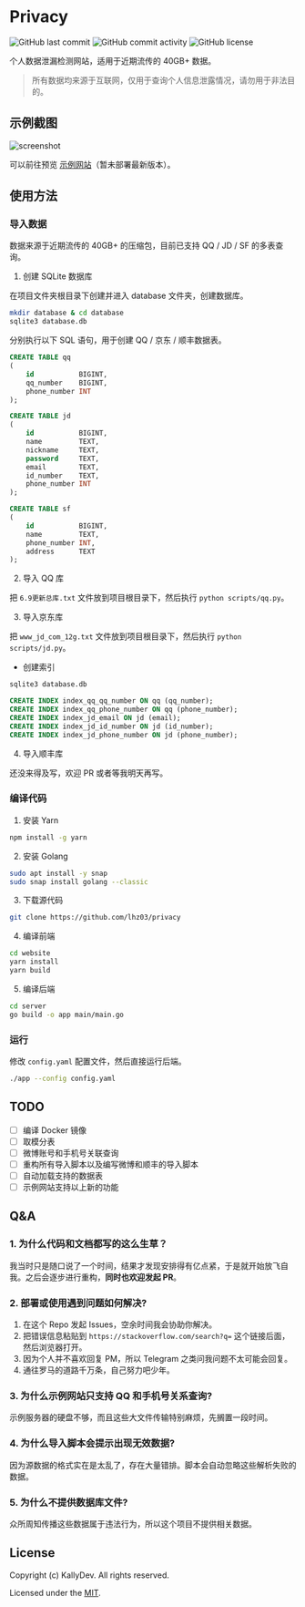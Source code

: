 # Privacy

![GitHub last commit](https://img.shields.io/github/last-commit/kallydev/privacy?style=flat-square)
![GitHub commit activity](https://img.shields.io/github/commit-activity/m/kallydev/privacy?style=flat-square)
![GitHub license](https://img.shields.io/github/license/kallydev/privacy?style=flat-square)

个人数据泄漏检测网站，适用于近期流传的 40GB+ 数据。

> 所有数据均来源于互联网，仅用于查询个人信息泄露情况，请勿用于非法目的。

## 示例截图

![screenshot](screenshot/screenshot.png)

可以前往预览 [示例网站](https://privacy.kallydev.com/)（暂未部署最新版本）。

## 使用方法

### 导入数据

数据来源于近期流传的 40GB+ 的压缩包，目前已支持 QQ / JD / SF 的多表查询。

1. 创建 SQLite 数据库

在项目文件夹根目录下创建并进入 database 文件夹，创建数据库。

```bash
mkdir database & cd database
sqlite3 database.db
```

分别执行以下 SQL 语句，用于创建 QQ / 京东 / 顺丰数据表。

```sql
CREATE TABLE qq
(
    id           BIGINT,
    qq_number    BIGINT,
    phone_number INT
);
```

```sql
CREATE TABLE jd
(
    id           BIGINT,
    name         TEXT,
    nickname     TEXT,
    password     TEXT,
    email        TEXT,
    id_number    TEXT,
    phone_number INT
);
```

```sql
CREATE TABLE sf
(
    id           BIGINT,
    name         TEXT,
    phone_number INT,
    address      TEXT
);
```

2. 导入 QQ 库

把 `6.9更新总库.txt` 文件放到项目根目录下，然后执行 `python scripts/qq.py`。

3. 导入京东库

把 `www_jd_com_12g.txt` 文件放到项目根目录下，然后执行 `python scripts/jd.py`。

- 创建索引

```bash
sqlite3 database.db
```

```sql
CREATE INDEX index_qq_qq_number ON qq (qq_number);
CREATE INDEX index_qq_phone_number ON qq (phone_number);
CREATE INDEX index_jd_email ON jd (email);
CREATE INDEX index_jd_id_number ON jd (id_number);
CREATE INDEX index_jd_phone_number ON jd (phone_number);
```

4. 导入顺丰库

还没来得及写，欢迎 PR 或者等我明天再写。

### 编译代码

1. 安装 Yarn

```bash
npm install -g yarn
```

2. 安装 Golang

```bash
sudo apt install -y snap
sudo snap install golang --classic
```

3. 下载源代码

```bash
git clone https://github.com/lhz03/privacy
```

4. 编译前端

```bash
cd website
yarn install
yarn build
```

5. 编译后端

```bash
cd server
go build -o app main/main.go
```

### 运行

修改 `config.yaml` 配置文件，然后直接运行后端。

```bash
./app --config config.yaml
```

## TODO

- [ ] 编译 Docker 镜像
- [ ] 取模分表
- [ ] 微博账号和手机号关联查询
- [ ] 重构所有导入脚本以及编写微博和顺丰的导入脚本
- [ ] 自动加载支持的数据表
- [ ] 示例网站支持以上新的功能

## Q&A

### 1. 为什么代码和文档都写的这么生草？

我当时只是随口说了一个时间，结果才发现安排得有亿点紧，于是就开始放飞自我。之后会逐步进行重构，**同时也欢迎发起 PR**。

### 2. 部署或使用遇到问题如何解决?

1. 在这个 Repo 发起 Issues，空余时间我会协助你解决。
2. 把错误信息粘贴到 `https://stackoverflow.com/search?q=` 这个链接后面，然后浏览器打开。
3. 因为个人并不喜欢回复 PM，所以 Telegram 之类问我问题不太可能会回复。
4. 通往罗马的道路千万条，自己努力吧少年。

### 3. 为什么示例网站只支持 QQ 和手机号关系查询?

示例服务器的硬盘不够，而且这些大文件传输特别麻烦，先搁置一段时间。

### 4. 为什么导入脚本会提示出现无效数据?

因为源数据的格式实在是太乱了，存在大量错排。脚本会自动忽略这些解析失败的数据。

### 5. 为什么不提供数据库文件?

众所周知传播这些数据属于违法行为，所以这个项目不提供相关数据。

## License

Copyright (c) KallyDev. All rights reserved.

Licensed under the [MIT](LICENSE).
